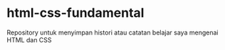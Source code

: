 # html-css-fundamental
Repository untuk menyimpan histori atau catatan belajar saya mengenai HTML dan CSS
